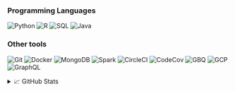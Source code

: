 ### Programming Languages

![Python](https://img.shields.io/badge/Python-3776AB?logo=python&logoColor=yellow)
![R](https://img.shields.io/badge/R-white?logo=R&logoColor=3776AB)
![SQL](https://img.shields.io/badge/SQL-4169E1?logo=postgresql&logoColor=white)
![Java](https://img.shields.io/badge/Java-ED8B00?logo=openjdk&logoColor=black)

### Other tools

![Git](https://img.shields.io/badge/Git-0d1117?logo=git&logoColor=F05032)
![Docker](https://img.shields.io/badge/Docker-2496ED?logo=docker&logoColor=white)
![MongoDB](https://img.shields.io/badge/MongoDB-black?logo=mongodb&logoColor=47A248)
![Spark](https://img.shields.io/badge/Apache%20Spark-white?logo=apachespark&logoColor=E25A1C)
![CircleCI](https://img.shields.io/badge/Circle%20CI-%23161616.svg?style=flat&logo=circleci&logoColor=white)
![CodeCov](https://img.shields.io/badge/codecov-grey?logo=codecov&logoColor=F01F7A)
![GBQ](https://img.shields.io/badge/Big%20Query-669DF6?logo=googlebigquery&logoColor=black)
![GCP](https://img.shields.io/badge/Google%20Cloud-white?logo=googlecloud&logoColor=4285F4)
![GraphQL](https://img.shields.io/badge/GraphQL-E10098?logo=graphql&logoColor=4285F4)

<details>

<summary>📈 GitHub Stats</summary>

![Commits](https://github-readme-stats-dxzielinskis-projects.vercel.app/api?username=dxzielinski&show_icons=true&theme=radical&hide=contribs,issues&rank_icon=github)

![Languages](https://github-readme-stats-dxzielinskis-projects.vercel.app/api/top-langs?username=dxzielinski&hide=jupyter%20notebook&layout=normal&theme=radical&exclude_repo=text-classification-assignment&langs_count=10&card_width=468)

</details>
<!--
**dxzielinski/dxzielinski** is a ✨ _special_ ✨ repository because its `README.md` (this file) appears on your GitHub profile.

Here are some ideas to get you started:

- 🔭 I’m currently working on ...
- 🌱 I’m currently learning ...
- 👯 I’m looking to collaborate on ...
- 🤔 I’m looking for help with ...
- 💬 Ask me about ...
- 📫 How to reach me: ...
- 😄 Pronouns: ...
- ⚡ Fun fact: ...
-->
